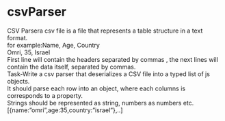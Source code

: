 <h1>csvParser</h1>
<div>CSV Parsera csv file is a file that represents a table structure in a text format.</div>
<div>for example:Name, Age, Country</div>
<div>            Omri, 35, Israel </div>
<div>First line will contain the headers separated by commas , the next lines will contain the data itself, separated by commas.
<div> Task-Write a csv parser that deserializes a CSV file into a typed list of js objects. 
<div>It should parse each row into an object, where each columns is corresponds to a property. 
<div>Strings should be represented as string, numbers as numbers etc.
<div> [{name:”omri”,age:35,country:”israel”},..]
